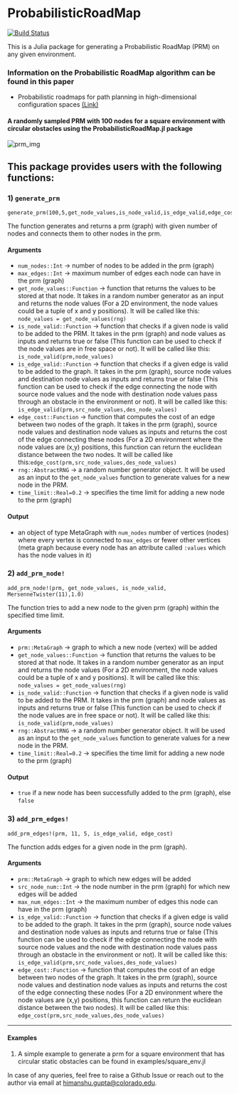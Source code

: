 # ProbabilisticRoadMap

[![Build Status](https://github.com/himanshugupta1009/ProbabilisticRoadMap.jl/actions/workflows/CI.yml/badge.svg?branch=main)](https://github.com/himanshugupta1009/ProbabilisticRoadMap.jl/actions/workflows/CI.yml?query=branch%3Amain)

This is a Julia package for generating a Probabilistic RoadMap (PRM) on any given environment.

### Information on the Probabilistic RoadMap algorithm can be found in this paper

* Probabilistic roadmaps for path planning in high-dimensional configuration spaces [(Link)](https://ieeexplore.ieee.org/abstract/document/508439)

#### A randomly sampled PRM with 100 nodes for a square environment with circular obstacles using the ProbabilisticRoadMap.jl package  
![prm_img](https://github.com/himanshugupta1009/ProbabilisticRoadMap.jl/blob/main/media/prm_100_nodes_7_edges.png)

## This package provides users with the following functions:

### 1) `generate_prm`

    generate_prm(100,5,get_node_values,is_node_valid,is_edge_valid,edge_cost,MersenneTwister(11),1.0)  
  
  The function generates and returns a prm (graph) with given number of nodes and connects them to other nodes in the prm.

#### Arguments 
- `num_nodes::Int` -> number of nodes to be added in the prm (graph)
- `max_edges::Int` -> maximum number of edges each node can have in the prm (graph)
- `get_node_values::Function` -> function that returns the values to be stored at that node. It takes in a random number generator as an input and returns the node values
    (For a 2D environment, the node values could be a tuple of x and y positions). It will be called like this: `node_values = get_node_values(rng)`
- `is_node_valid::Function` -> function that checks if a given node is valid to be added to the PRM. It takes in the prm (graph) and node values as inputs and returns true or false
    (This function can be used to check if the node values are in free space or not). It will be called like this: `is_node_valid(prm,node_values)`
- `is_edge_valid::Function` -> function that checks if a given edge is valid to be added to the graph. It takes in the prm (graph), source node values and destination node values as inputs and returns true or false
    (This function can be used to check if the edge connecting the node with source node values and the node with destination node values pass through an obstacle in the environment or not). It will be called like this: `is_edge_valid(prm,src_node_values,des_node_values)`
- `edge_cost::Function` -> function that computes the cost of an edge between two nodes of the graph. It takes in the prm (graph), source node values and destination node values as inputs and returns the cost of the edge connecting these nodes
    (For a 2D environment where the node values are (x,y) positions, this function can return the euclidean distance between the two nodes.
  It will be called like this:`edge_cost(prm,src_node_values,des_node_values)`
- `rng::AbstractRNG` -> a random number generator object. It will be used as an input to the `get_node_values` function to generate values for a new node in the PRM.
- `time_limit::Real=0.2` -> specifies the time limit for adding a new node to the prm (graph)

#### Output
  - an object of type MetaGraph with `num_nodes` number of vertices (nodes) where every vertex is connected to `max_edges` or fewer other vertices
        (meta graph because every node has an attribute called `:values` which has the node values in it)


### 2) `add_prm_node!`

    add_prm_node!(prm, get_node_values, is_node_valid, MersenneTwister(11),1.0)
  
  The function tries to add a new node to the given prm (graph) within the specified time limit.

#### Arguments

- `prm::MetaGraph` -> graph to which a new node (vertex) will be added
- `get_node_values::Function` -> function that returns the values to be stored at that node. It takes in a random number generator as an input and returns the node values
    (For a 2D environment, the node values could be a tuple of x and y positions). It will be called like this: `node_values = get_node_values(rng)`
- `is_node_valid::Function` -> function that checks if a given node is valid to be added to the PRM. It takes in the prm (graph) and node values as inputs and returns true or false
    (This function can be used to check if the node values are in free space or not). It will be called like this: `is_node_valid(prm,node_values)`
- `rng::AbstractRNG` -> a random number generator object. It will be used as an input to the `get_node_values` function to generate values for a new node in the PRM.
- `time_limit::Real=0.2` -> specifies the time limit for adding a new node to the prm (graph)


#### Output
- `true` if a new node has been successfully added to the prm (graph), else `false`


### 3) `add_prm_edges!`
    
    add_prm_edges!(prm, 11, 5, is_edge_valid, edge_cost)

  The function adds edges for a given node in the prm (graph).

#### Arguments
  
- `prm::MetaGraph` -> graph to which new edges will be added
- `src_node_num::Int` -> the node number in the prm (graph) for which new edges will be added
- `max_num_edges::Int` -> the maximum number of edges this node can have in the prm (graph)
- `is_edge_valid::Function` -> function that checks if a given edge is valid to be added to the graph. It takes in the prm (graph), source node values and destination node values as inputs and returns true or false
    (This function can be used to check if the edge connecting the node with source node values and the node with destination node values pass through an obstacle in the environment or not). It will be called like this: `is_edge_valid(prm,src_node_values,des_node_values)`
- `edge_cost::Function` -> function that computes the cost of an edge between two nodes of the graph. It takes in the prm (graph), source node values and destination node values as inputs and returns the cost of the edge connecting these nodes
    (For a 2D environment where the node values are (x,y) positions, this function can return the euclidean distance between the two nodes).
  It will be called like this: `edge_cost(prm,src_node_values,des_node_values)`

***

#### Examples

1) A simple example to generate a prm for a square environment that has circular static obstacles can be found in examples/square_env.jl

In case of any queries, feel free to raise a Github Issue or reach out to the author via email at himanshu.gupta@colorado.edu.
